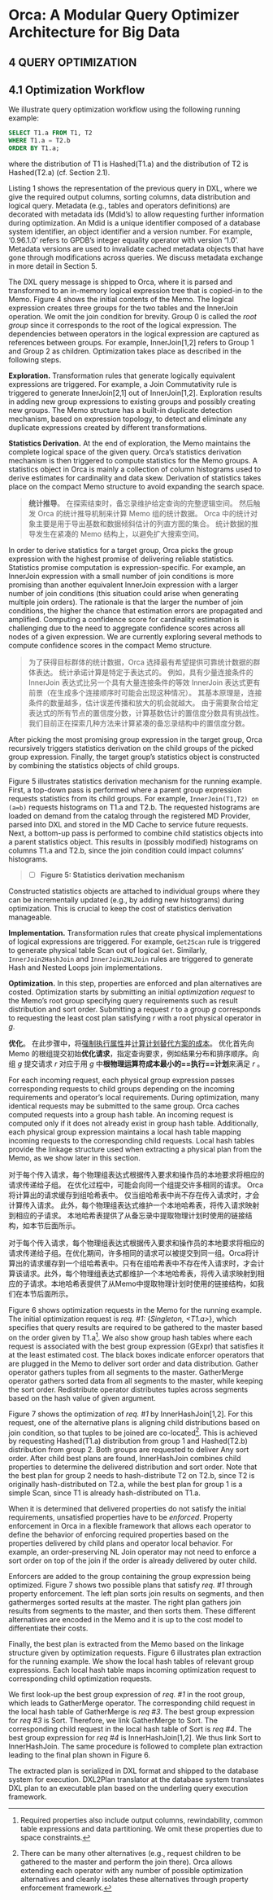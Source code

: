 # Orca: A Modular Query Optimizer Architecture for Big Data

## 4 QUERY OPTIMIZATION

## 4.1 Optimization Workflow

We illustrate query optimization workflow using the following running example:

``` SQL
SELECT T1.a FROM T1, T2
WHERE T1.a = T2.b
ORDER BY T1.a;
```

where the distribution of T1 is Hashed(T1.a) and the distribution of T2 is Hashed(T2.a) (cf. Section 2.1).

Listing 1 shows the representation of the previous query in DXL, where we give the required output columns, sorting columns, data distribution and logical query. Metadata (e.g., tables and operators definitions) are decorated with metadata ids (Mdid’s) to allow requesting further information during optimization. An Mdid is a unique identifier composed of a database system identifier, an object identifier and a version number. For example, ‘0.96.1.0’ refers to GPDB’s integer equality operator with version ‘1.0’. Metadata versions are used to invalidate cached metadata objects that have gone through modifications across queries. We discuss metadata exchange in more detail in Section 5.

The DXL query message is shipped to Orca, where it is parsed and transformed to an in-memory logical expression tree that is copied-in to the Memo. Figure 4 shows the initial contents of the Memo. The logical expression creates three groups for the two tables and the InnerJoin operation. We omit the join condition for brevity. Group 0 is called the *root group* since it corresponds to the root of the logical expression. The dependencies between operators in the logical expression are captured as references between groups. For example, InnerJoin[1,2] refers to Group 1 and Group 2 as children. Optimization takes place as described in the following steps.

**Exploration.** Transformation rules that generate logically equivalent expressions are triggered. For example, a Join Commutativity rule is triggered to generate InnerJoin[2,1] out of InnerJoin[1,2]. Exploration results in adding new group expressions to existing groups and possibly creating new groups. The Memo structure has a built-in duplicate detection mechanism, based on expression topology, to detect and eliminate any duplicate expressions created by different transformations.

**Statistics Derivation.** At the end of exploration, the Memo maintains the complete logical space of the given query. Orca’s statistics derivation mechanism is then triggered to compute statistics for the Memo groups. A statistics object in Orca is mainly a collection of column histograms used to derive estimates for cardinality and data skew. Derivation of statistics takes place on the compact Memo structure to avoid expanding the search space.

> **统计推导**。 在探索结束时，备忘录维护给定查询的完整逻辑空间。 然后触发 Orca 的统计推导机制来计算 Memo 组的统计数据。 Orca 中的统计对象主要是用于导出基数和数据倾斜估计的列直方图的集合。 统计数据的推导发生在紧凑的 Memo 结构上，以避免扩大搜索空间。

In order to derive statistics for a target group, Orca picks the group expression with the highest promise of delivering reliable statistics. Statistics promise computation is expression-specific. For example, an InnerJoin expression with a small number of join conditions is more promising than another equivalent InnerJoin expression with a larger number of join conditions (this situation could arise when generating multiple join orders). The rationale is that the larger the number of join conditions, the higher the chance that estimation errors are propagated and amplified. Computing a confidence score for cardinality estimation is challenging due to the need to aggregate confidence scores across all nodes of a given expression. We are currently exploring several methods to compute confidence scores in the compact Memo structure.

> 为了获得目标群体的统计数据，Orca 选择最有希望提供可靠统计数据的群体表达。 统计承诺计算是特定于表达式的。 例如，具有少量连接条件的 InnerJoin 表达式比另一个具有大量连接条件的等效 InnerJoin 表达式更有前景（在生成多个连接顺序时可能会出现这种情况）。 其基本原理是，连接条件的数量越多，估计误差传播和放大的机会就越大。 由于需要聚合给定表达式的所有节点的置信度分数，计算基数估计的置信度分数具有挑战性。 我们目前正在探索几种方法来计算紧凑的备忘录结构中的置信度分数。

After picking the most promising group expression in the target group, Orca recursively triggers statistics derivation on the child groups of the picked group expression. Finally, the target group’s statistics object is constructed by combining the statistics objects of child groups.

Figure 5 illustrates statistics derivation mechanism for the running example. First, a top-down pass is performed where a parent group expression requests statistics from its child groups. For example, `InnerJoin(T1,T2) on (a=b)` requests histograms on T1.a and T2.b. The requested histograms are loaded on demand from the catalog through the registered MD Provider, parsed into DXL and stored in the MD Cache to service future requests. Next, a bottom-up pass is performed to combine child statistics objects into a parent statistics object. This results in (possibly modified) histograms on columns T1.a and T2.b, since the join condition could impact columns’ histograms.

> - [ ] **Figure 5: Statistics derivation mechanism**

Constructed statistics objects are attached to individual groups where they can be incrementally updated (e.g., by adding new histograms) during optimization. This is crucial to keep the cost of statistics derivation manageable.

**Implementation.** Transformation rules that create physical implementations of logical expressions are triggered. For example, `Get2Scan` rule is triggered to generate physical table Scan out of logical `Get`. Similarly, `InnerJoin2HashJoin` and `InnerJoin2NLJoin` rules are triggered to generate Hash and Nested Loops join implementations.

**Optimization.** In this step, properties are enforced and plan alternatives are costed. Optimization starts by submitting an initial *optimization request* to the Memo’s root group specifying query requirements such as result distribution and sort order. Submitting a request *r* to a group *g* corresponds to requesting the least cost plan satisfying *r* with a root physical operator in *g*.

**优化**。 在此步骤中，将<u>强制执行属性</u>并<u>计算计划替代方案的成本</u>。 优化首先向 Memo 的根组提交初始**优化请求**，指定查询要求，例如结果分布和排序顺序。向组 *g* 提交请求 *r* 对应于用 *g* 中**根物理运算符成本最小的==执行==计划**来满足 *r* 。

For each incoming request, each physical group expression passes corresponding requests to child groups depending on the incoming requirements and operator’s local requirements. During optimization, many identical requests may be submitted to the same group. Orca caches computed requests into a group hash table. An incoming request is computed only if it does not already exist in group hash table. Additionally, each physical group expression maintains a local hash table mapping incoming requests to the corresponding child requests. Local hash tables provide the linkage structure used when extracting a physical plan from the Memo, as we show later in this section.

对于每个传入请求，每个物理组表达式根据传入要求和操作员的本地要求将相应的请求传递给子组。 在优化过程中，可能会向同一个组提交许多相同的请求。 Orca 将计算出的请求缓存到组哈希表中。 仅当组哈希表中尚不存在传入请求时，才会计算传入请求。 此外，每个物理组表达式维护一个本地哈希表，将传入请求映射到相应的子请求。 本地哈希表提供了从备忘录中提取物理计划时使用的链接结构，如本节后面所示。

对于每个传入请求，每个物理组表达式根据传入要求和操作员的本地要求将相应的请求传递给子组。在优化期间，许多相同的请求可以被提交到同一组。Orca将计算出的请求缓存到一个组哈希表中。只有在组哈希表中不存在传入请求时，才会计算该请求。此外，每个物理组表达式都维护一个本地哈希表，将传入请求映射到相应的子请求。本地哈希表提供了从Memo中提取物理计划时使用的链接结构，如我们在本节后面所示。

Figure 6 shows optimization requests in the Memo for the running example. The initial optimization request is *req.* \#*1:* {*Singleton, \<T1.a\>*}, which specifies that query results are required to be gathered to the master based on the order given by T1.a[^1]. We also show group hash tables where each request is associated with the best group expression (GExpr) that satisfies it at the least estimated cost. The black boxes indicate enforcer operators that are plugged in the Memo to deliver sort order and data distribution. Gather operator gathers tuples from all segments to the master. GatherMerge operator gathers sorted data from all segments to the master, while keeping the sort order. Redistribute operator distributes tuples across segments based on the hash value of given argument.

> [^1]: Required properties also include output columns, rewindability, common table expressions and data partitioning. We omit these properties due to space constraints.

Figure 7 shows the optimization of *req.* \#*1* by InnerHashJoin[1,2]. For this request, one of the alternative plans is aligning child distributions based on join condition, so that tuples to be joined are co-located[^2]. This is achieved by requesting Hashed(T1.a) distribution from group 1 and Hashed(T2.b) distribution from group 2. Both groups are requested to deliver Any sort order. After child best plans are found, InnerHashJoin combines child properties to determine the delivered distribution and sort order. Note that the best plan for group 2 needs to hash-distribute T2 on T2.b, since T2 is originally hash-distributed on T2.a, while the best plan for group 1 is a simple Scan, since T1 is already hash-distributed on T1.a.

> [^2]: There can be many other alternatives (e.g., request children to be gathered to the master and perform the join there). Orca allows extending each operator with any number of possible optimization alternatives and cleanly isolates these alternatives through property enforcement framework.

When it is determined that delivered properties do not satisfy the initial requirements, unsatisfied properties have to be *enforced*. Property enforcement in Orca in a flexible framework that allows each operator to define the behavior of enforcing required properties based on the properties delivered by child plans and operator local behavior. For example, an order-preserving NL Join operator may not need to enforce a sort order on top of the join if the order is already delivered by outer child.

Enforcers are added to the group containing the group expression being optimized. Figure 7 shows two possible plans that satisfy *req.* \#*1* through property enforcement. The left plan sorts join results on segments, and then gathermerges sorted results at the master. The right plan gathers join results from segments to the master, and then sorts them. These different alternatives are encoded in the Memo and it is up to the cost model to differentiate their costs.

Finally, the best plan is extracted from the Memo based on the linkage structure given by optimization requests. Figure 6 illustrates plan extraction for the running example. We show the local hash tables of relevant group expressions. Each local hash table maps incoming optimization request to corresponding child optimization requests.

We first look-up the best group expression of *req.* \#*1* in the root group, which leads to GatherMerge operator. The corresponding child request in the local hash table of GatherMerge is *req* \#*3*. The best group expression for *req* \#*3* is Sort. Therefore, we link GatherMerge to Sort. The corresponding child request in the local hash table of Sort is *req* \#*4*. The best group expression for *req* \#*4* is InnerHashJoin[1,2]. We thus link Sort to InnerHashJoin. The same procedure is followed to complete plan extraction leading to the final plan shown in Figure 6.

The extracted plan is serialized in DXL format and shipped to the database system for execution. DXL2Plan translator at the database system translates DXL plan to an executable plan based on the underling query execution framework.
